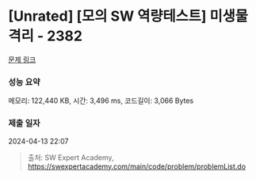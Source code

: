 # [Unrated] [모의 SW 역량테스트] 미생물 격리 - 2382 

[문제 링크](https://swexpertacademy.com/main/code/problem/problemDetail.do?contestProbId=AV597vbqAH0DFAVl) 

### 성능 요약

메모리: 122,440 KB, 시간: 3,496 ms, 코드길이: 3,066 Bytes

### 제출 일자

2024-04-13 22:07



> 출처: SW Expert Academy, https://swexpertacademy.com/main/code/problem/problemList.do